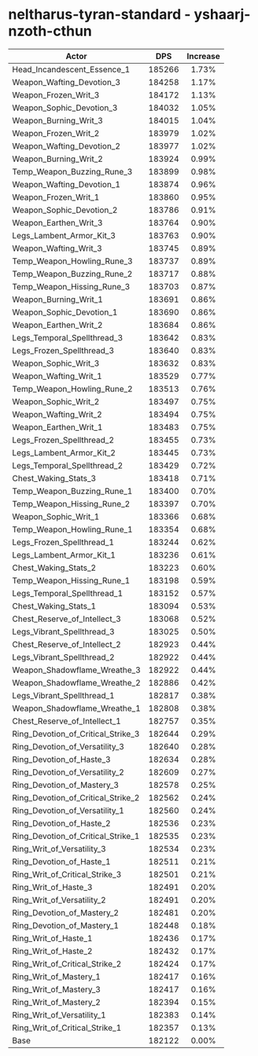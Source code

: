 # neltharus-tyran-standard - yshaarj-nzoth-cthun
| Actor | DPS | Increase |
|---|:---:|:---:|
|Head_Incandescent_Essence_1|185266|1.73%|
|Weapon_Wafting_Devotion_3|184258|1.17%|
|Weapon_Frozen_Writ_3|184172|1.13%|
|Weapon_Sophic_Devotion_3|184032|1.05%|
|Weapon_Burning_Writ_3|184015|1.04%|
|Weapon_Frozen_Writ_2|183979|1.02%|
|Weapon_Wafting_Devotion_2|183977|1.02%|
|Weapon_Burning_Writ_2|183924|0.99%|
|Temp_Weapon_Buzzing_Rune_3|183899|0.98%|
|Weapon_Wafting_Devotion_1|183874|0.96%|
|Weapon_Frozen_Writ_1|183860|0.95%|
|Weapon_Sophic_Devotion_2|183786|0.91%|
|Weapon_Earthen_Writ_3|183764|0.90%|
|Legs_Lambent_Armor_Kit_3|183763|0.90%|
|Weapon_Wafting_Writ_3|183745|0.89%|
|Temp_Weapon_Howling_Rune_3|183737|0.89%|
|Temp_Weapon_Buzzing_Rune_2|183717|0.88%|
|Temp_Weapon_Hissing_Rune_3|183703|0.87%|
|Weapon_Burning_Writ_1|183691|0.86%|
|Weapon_Sophic_Devotion_1|183690|0.86%|
|Weapon_Earthen_Writ_2|183684|0.86%|
|Legs_Temporal_Spellthread_3|183642|0.83%|
|Legs_Frozen_Spellthread_3|183640|0.83%|
|Weapon_Sophic_Writ_3|183632|0.83%|
|Weapon_Wafting_Writ_1|183529|0.77%|
|Temp_Weapon_Howling_Rune_2|183513|0.76%|
|Weapon_Sophic_Writ_2|183497|0.75%|
|Weapon_Wafting_Writ_2|183494|0.75%|
|Weapon_Earthen_Writ_1|183483|0.75%|
|Legs_Frozen_Spellthread_2|183455|0.73%|
|Legs_Lambent_Armor_Kit_2|183445|0.73%|
|Legs_Temporal_Spellthread_2|183429|0.72%|
|Chest_Waking_Stats_3|183418|0.71%|
|Temp_Weapon_Buzzing_Rune_1|183400|0.70%|
|Temp_Weapon_Hissing_Rune_2|183397|0.70%|
|Weapon_Sophic_Writ_1|183366|0.68%|
|Temp_Weapon_Howling_Rune_1|183354|0.68%|
|Legs_Frozen_Spellthread_1|183244|0.62%|
|Legs_Lambent_Armor_Kit_1|183236|0.61%|
|Chest_Waking_Stats_2|183223|0.60%|
|Temp_Weapon_Hissing_Rune_1|183198|0.59%|
|Legs_Temporal_Spellthread_1|183152|0.57%|
|Chest_Waking_Stats_1|183094|0.53%|
|Chest_Reserve_of_Intellect_3|183068|0.52%|
|Legs_Vibrant_Spellthread_3|183025|0.50%|
|Chest_Reserve_of_Intellect_2|182923|0.44%|
|Legs_Vibrant_Spellthread_2|182922|0.44%|
|Weapon_Shadowflame_Wreathe_3|182922|0.44%|
|Weapon_Shadowflame_Wreathe_2|182886|0.42%|
|Legs_Vibrant_Spellthread_1|182817|0.38%|
|Weapon_Shadowflame_Wreathe_1|182808|0.38%|
|Chest_Reserve_of_Intellect_1|182757|0.35%|
|Ring_Devotion_of_Critical_Strike_3|182644|0.29%|
|Ring_Devotion_of_Versatility_3|182640|0.28%|
|Ring_Devotion_of_Haste_3|182634|0.28%|
|Ring_Devotion_of_Versatility_2|182609|0.27%|
|Ring_Devotion_of_Mastery_3|182578|0.25%|
|Ring_Devotion_of_Critical_Strike_2|182562|0.24%|
|Ring_Devotion_of_Versatility_1|182560|0.24%|
|Ring_Devotion_of_Haste_2|182536|0.23%|
|Ring_Devotion_of_Critical_Strike_1|182535|0.23%|
|Ring_Writ_of_Versatility_3|182534|0.23%|
|Ring_Devotion_of_Haste_1|182511|0.21%|
|Ring_Writ_of_Critical_Strike_3|182501|0.21%|
|Ring_Writ_of_Haste_3|182491|0.20%|
|Ring_Writ_of_Versatility_2|182491|0.20%|
|Ring_Devotion_of_Mastery_2|182481|0.20%|
|Ring_Devotion_of_Mastery_1|182448|0.18%|
|Ring_Writ_of_Haste_1|182436|0.17%|
|Ring_Writ_of_Haste_2|182432|0.17%|
|Ring_Writ_of_Critical_Strike_2|182424|0.17%|
|Ring_Writ_of_Mastery_1|182417|0.16%|
|Ring_Writ_of_Mastery_3|182417|0.16%|
|Ring_Writ_of_Mastery_2|182394|0.15%|
|Ring_Writ_of_Versatility_1|182383|0.14%|
|Ring_Writ_of_Critical_Strike_1|182357|0.13%|
|Base|182122|0.00%|
